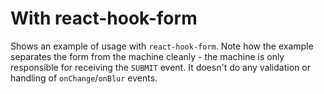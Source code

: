 # With react-hook-form

Shows an example of usage with `react-hook-form`. Note how the example separates the form from the machine cleanly - the machine is only responsible for receiving the `SUBMIT` event. It doesn't do any validation or handling of `onChange`/`onBlur` events.
